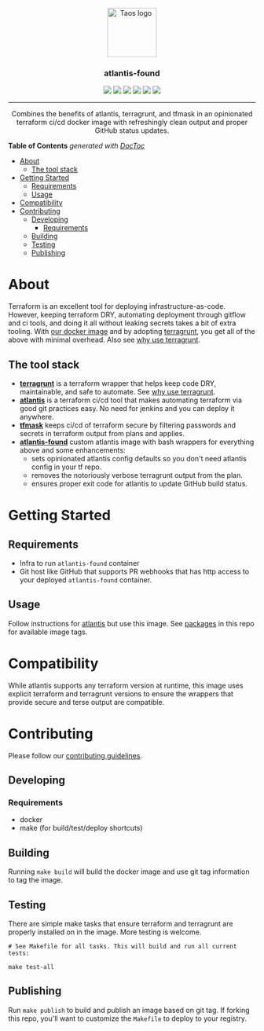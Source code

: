 <p align="center">
  <a href="https://www.taos.com/">
    <img width=100px height=100px src="https://miro.medium.com/fit/c/262/262/0*okNzl1Zgc5ufyVwS.jpg" alt="Taos logo">
  </a>
</p>

<h3 align="center">atlantis-found</h3>

<p align="center">

  <a href="https://github.com/taosmountain/docker-atlantis-found/releases" alt="Release">
    <img src="https://img.shields.io/github/v/release/taosmountain/docker-atlantis-found?sort=semver" /></a>
  <a href="https://github.com/orgs/taosmountain/packages/container/package/atlantis-found" alt="Docker images">
    <img src="https://img.shields.io/badge/docker-ghcr-blue" /></a>
  <a href="https://github.com/taosmountain/docker-atlantis-found/actions?query=workflow%3ADocker" alt="Docker release workflow">
    <img src="https://img.shields.io/github/workflow/status/taosmountain/docker-atlantis-found/Docker" /></a>
  <a href="https://github.com/taosmountain/docker-atlantis-found/issues" alt="Issues">
    <img src="https://img.shields.io/github/issues/taosmountain/docker-atlantis-found" /></a>
  <a href="https://github.com/taosmountain/docker-atlantis-found/pulls" alt="Pull requests">
    <img src="https://img.shields.io/github/issues-pr/taosmountain/docker-atlantis-found" /></a>
  <a href="https://github.com/taosmountain/docker-atlantis-found/blob/master/LICENSE" alt="License">
    <img src="https://img.shields.io/github/license/taosmountain/docker-atlantis-found" /></a>

</p>

---

<p align="center"> Combines the benefits of atlantis, terragrunt, and tfmask in an opinionated terraform ci/cd docker image with refreshingly clean output and proper GitHub status updates.
    <br>
</p>

<!-- START doctoc generated TOC please keep comment here to allow auto update -->
<!-- DON'T EDIT THIS SECTION, INSTEAD RE-RUN doctoc TO UPDATE -->
**Table of Contents**  *generated with [DocToc](https://github.com/thlorenz/doctoc)*

- [About](#about)
  - [The tool stack](#the-tool-stack)
- [Getting Started](#getting-started)
  - [Requirements](#requirements)
  - [Usage](#usage)
- [Compatibility](#compatibility)
- [Contributing](#contributing)
  - [Developing](#developing)
    - [Requirements](#requirements-1)
  - [Building](#building)
  - [Testing](#testing)
  - [Publishing](#publishing)

<!-- END doctoc generated TOC please keep comment here to allow auto update -->

# About

Terraform is an excellent tool for deploying infrastructure-as-code.
However, keeping terraform DRY, automating deployment through gitflow and ci tools,
and doing it all without leaking secrets takes a bit of extra tooling.
With [our docker image](https://github.com/orgs/taosmountain/packages/container/package/atlantis-found) and by adopting [terragrunt],
you get all of the above with minimal overhead. Also see [why use terragrunt].

## The tool stack

- **[terragrunt]** is a terraform wrapper that helps keep code DRY, maintainable, and safe to automate. See [why use terragrunt].
- **[atlantis]** is a terraform ci/cd tool that makes automating terraform via good git practices easy. No need for jenkins and you can deploy it anywhere.
- **[tfmask]** keeps ci/cd of terraform secure by filtering passwords and secrets in terraform output from plans and applies.
- **[atlantis-found]** custom atlantis image with bash wrappers for everything above and some enhancements:
  - sets opinionated atlantis config defaults so you don't need atlantis config in your tf repo.
  - removes the notoriously verbose terragrunt output from the plan.
  - ensures proper exit code for atlantis to update GitHub build status.

# Getting Started

## Requirements

- Infra to run `atlantis-found` container
- Git host like GitHub that supports PR webhooks that has http access to your deployed `atlantis-found` container.

## Usage

Follow instructions for [atlantis] but use this image. See [packages] in this repo for available image tags.

<!-- TODO: add latest stable package or example here -->

# Compatibility

While atlantis supports any terraform version at runtime,
this image uses explicit terraform and terragrunt versions
to ensure the wrappers that provide secure and terse output are compatible.

<!-- TODO: list supported tf and tg versions or link to them -->

# Contributing

Please follow our [contributing guidelines].

## Developing

### Requirements

- docker
- make (for build/test/deploy shortcuts)

## Building

Running `make build` will build the docker image and use git tag information to tag the image.

## Testing

There are simple make tasks that ensure terraform and terragrunt are properly installed
on in the image. More testing is welcome.

```
# See Makefile for all tasks. This will build and run all current tests:

make test-all
```

## Publishing

Run `make publish` to build and publish an image based on git tag.
If forking this repo, you'll want to customize the `Makefile` to deploy to your registry.


[contributing guidelines]: ./.github/CONTRIBUTING.md
[terragrunt]: https://terragrunt.gruntwork.io/
[why use terragrunt]: https://transcend.io/blog/why-we-use-terragrunt
[atlantis]: https://www.runatlantis.io/
[tfmask]: https://github.com/cloudposse/tfmask
[packages]: https://github.com/orgs/taosmountain/packages/container/package/atlantis-found
[atlantis-found]: ./README.md

